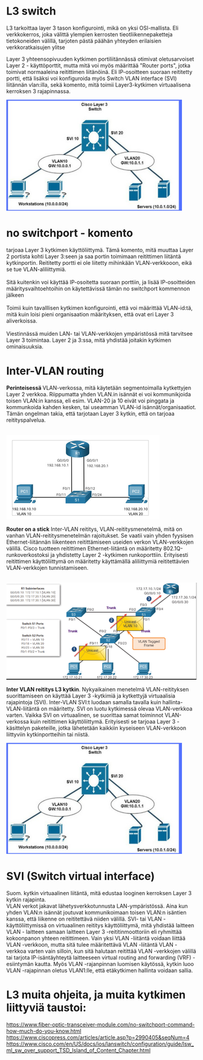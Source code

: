 # L3 switch

L3 tarkoittaa layer 3 tason konfigurointi, mikä on yksi OSI-mallista. Eli verkkokerros, joka välittä ylempien kerrosten tieotliikennepaketteja tietokoneiden välillä,
tarjoten pästä päähän yhteyden erilaisien verkkoratkaisujen ylitse

Layer 3 yhteensopivuuden kytkimen portiliitännässä otimivat oletusarvoiset Layer 2 - käyttöporttit, mutta mitä voi myös määrittää "Router ports", jotka toimivat normaaleina reitittimen liitänöinä. Eli IP-osoitteen suoraan reititetty portti, että lisäksi voi konfiguroida myös Switch VLAN interface (SVI) liitännän vlan:illa, sekä komento, mitä toimii Layer3-kytkimen virtuaalisena kerroksen 3 rajapinnassa.

![Alt text](images/L3-switchMap1.PNG?raw=true "None") <br>

# no switchport - komento

tarjoaa Layer 3 kytkimen käyttöliittymä. Tämä komento, mitä muuttaa Layer 2 portista kohti Layer 3:seen ja saa portin toimimaan reitittimen liitäntä kytkinportin.
Reititetty portti ei ole liitetty mihinkään VLAN-verkkooon, eikä se tue VLAN-aliliittymiä.
<br><br>
Sitä kuitenkin voi käyttää IP-osoitetta suoraan porttiin, ja lisää IP-osoitteiden määritysvaihtoehtoihin on käytettävissä tämän no switchport kommennon jälkeen
<br><br>
Toimii kuin tavalllisen kytkimen konfigurointi, että voi määrittää VLAN-id:tä, mitä kuin loisi pieni organisaation määrityksen, että ovat eri Layer 3 aliverkoissa.
<br><br>
Viestinnässä muiden LAN- tai VLAN-verkkojen ympäristössä mitä tarvitsee Layer 3 toimintaa. Layer 2 ja 3:ssa, mitä yhdistää joitakin kytkimen ominaisuuksia.

# Inter-VLAN routing

<b> Perinteisessä </b> VLAN-verkossa, mitä käytetään segmentoimalla kytkettyjen Layer 2 verkkoa. Riippumatta yhden VLAN.in isännät ei voi kommunikjoida toisen VLAN:in kanssa, eli esim. VLAN-20 ja 10 eivät voi pinggata ja kommunkoida kahden kesken, tai useamman VLAN-id isännät/organisaatiot. Tämän ongelman takia, että tarjotaan Layer 3 kytkin, että on tarjoaa reitityspalvelua. <br><br>

![Alt text](images/Inter-VLAN-map1.PNG?raw=true "None") <br>

<b>Router on a stick</b> Inter-VLAN reititys, VLAN-reititysmenetelmä, mitä on vanhan VLAN-reititysmenetelmän rajoitukset. Se vaatii vain yhden fyysisen Ethernet-liitännän liikenteen reitittämiseen useiden verkon VLAN-verkkojen välillä. Cisco tuotteen reitittimen Ethernet-liitäntä on määritetty 802.1Q-runkoverkostoksi ja yhdistetty Layer 2 -kytkimen runkoporttiin. Erityisesti reitittimen käyttöliittymä on määritetty käyttämällä aliliittymiä reititettävien VLAN-verkkojen tunnistamiseen. <br><br>

![Alt text](images/Inter-VLAN-map2.PNG?raw=true "None") <br>

<b>Inter VLAN reititys L3 kytkin</b>. Nykyaikainen menetelmä VLAN-reitityksen suorittamiseen on käyttää Layer 3 -kytkimiä ja kytkettyjä virtuaalisia rajapintoja (SVI). Inter-VLAN SVI:t luodaan samalla tavalla kuin hallinta-VLAN-liitäntä on määritetty. SVI on luotu kytkimessä olevaa VLAN-verkkoa varten. Vaikka SVI on virtuaalinen, se suorittaa samat toiminnot VLAN-verkossa kuin reitittimen käyttöliittymä. Erityisesti se tarjoaa Layer 3 -käsittelyn paketeille, jotka lähetetään kaikkiin kyseiseen VLAN-verkkoon liittyviin kytkinportteihin tai niistä. 

![Alt text](images/L3-switchMap1.PNG?raw=true "None") <br>


# SVI (Switch virtual interface)

Suom. kytkin virtuaalinen liitäntä, mitä edustaa looginen kerroksen Layer 3 kytkin rajapinta. 
<br>
VLAN verkot jakavat lähetysverkkotunnusta LAN-ympäristössä. Aina kun yhden VLAN:n isännät joutuvat kommunikoimaan toisen VLAN:n isäntien kanssa, että liikenne on reititettävä niiden välillä. SVI- tai VLAN -käyttöliittymissä on virtuaalinen reititys käyttöliittymä, mitä yhdistää laitteen VLAN - laitteen samaan laitteen Layer 3 -reititinmoottoriin eli ryhmittää kokoonpanon yhteen reitittimeen. Vain yksi VLAN -liitäntä voidaan liittää VLAN -verkkoon, mutta sitä tulee määritettävä VLAN -liitäntä VLAN -verkkoa varten vain silloin, kun sitä halutaan reitittää VLAN -verkkojen välillä tai tarjota IP-isäntäyhteytä laitteeseen virtual routing and forwarding (VRF) - esiintymän kautta. Myös VLAN -rajanpinnan luomisen käytössä, kytkin luoo VLAN -rajapinnan oletus VLAN1:lle, että etäkytkimen hallinta voidaan sallia.

# L3 muita ohjeita, ja muita kytkimen liittyviä taustoi: <br>
https://www.fiber-optic-transceiver-module.com/no-switchport-command-how-much-do-you-know.html <br>
https://www.ciscopress.com/articles/article.asp?p=2990405&seqNum=4 <br>
https://www.cisco.com/en/US/docs/ios/lanswitch/configuration/guide/lsw_ml_sw_over_support_TSD_Island_of_Content_Chapter.html <br>
